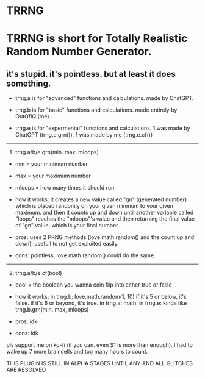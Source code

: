 # TRRNG

# TRRNG is short for Totally Realistic Random Number Generator.

## it's stupid. it's pointless. but at least it does something.

- trng.a is for "advanced" functions and calculations. made by ChatGPT.

- trng.b is for "basic" functions and calculations. made entirely by OutOfIQ (me)

- trng.e is for "expermental" functions and calculations. 1 was made by ChatGPT (trng.e.grn()), 1 was made by me (trng.e.cf())

---

1. trng.a/b/e.grn(min. max, mloops)

  - min = your minimum number

  - max = your maximum number

  - mloops = how many times it should run

  - how it works: it creates a new value called "gn" (generated number) which is placed randomly on
              your given minmum to your given maximum. and then it counts up and down until
              another variable called "loops" reaches the "mloops"'s value and then returning
              the final value of "gn" value. which is your final number.

  -  pros: uses 2 PRNG methods (love.math.random() and the count up and down), usefull to not get exploited easily. 

  - cons: pointless, love.math.random() could do the same.

---

2. trng.a/b/e.cf(bool)

  - bool = the boolean you wanna coin flip into either true or false

  - how it works: in trng.b: love.math.random(1, 10) if it's 5 or below, it's false. if it's 6 or beyond, it's true.
              in trng.a: math.
              in trng.e: kinda like trng.b.grn(min, max, mloops)

  - pros: idk

  - cons: idk

pls support me on ko-fi (if you can. even $1 is more than enough). I had to wake up 7 more braincells and too many hours to count.

THIS PLUGIN IS STILL IN ALPHA STAGES UNTIL ANY AND ALL GLITCHES ARE RESOLVED

